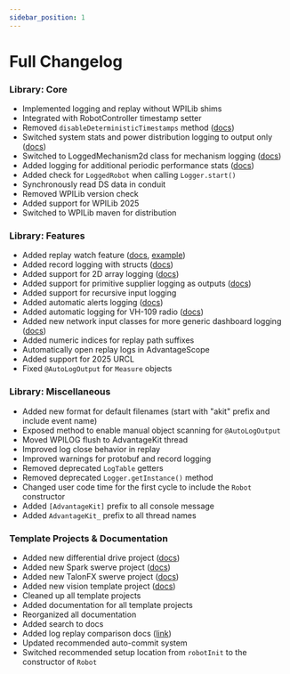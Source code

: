 ```yaml
---
sidebar_position: 1
---
```


# Full Changelog

### Library: Core

- Implemented logging and replay without WPILib shims
- Integrated with RobotController timestamp setter
- Removed `disableDeterministicTimestamps` method ([docs](/data-flow/deterministic-timestamps))
- Switched system stats and power distribution logging to output only ([docs](/data-flow/built-in-logging#power-distribution-data))
- Switched to LoggedMechanism2d class for mechanism logging ([docs](/data-flow/supported-types#mechanisms-output-only))
- Added logging for additional periodic performance stats ([docs](/data-flow/built-in-logging#performance-data))
- Added check for `LoggedRobot` when calling `Logger.start()`
- Synchronously read DS data in conduit
- Removed WPILib version check
- Added support for WPILib 2025
- Switched to WPILib maven for distribution

### Library: Features

- Added replay watch feature ([docs](/getting-started/replay-watch), [example](/getting-started/what-is-advantagekit/example-rapid-iteration))
- Added record logging with structs ([docs](/data-flow/supported-types#records))
- Added support for 2D array logging ([docs](/data-flow/supported-types#simple))
- Added support for primitive supplier logging as outputs ([docs](/data-flow/supported-types#suppliers-output-only))
- Added support for recursive input logging
- Added automatic alerts logging ([docs](/data-flow/built-in-logging#alerts))
- Added automatic logging for VH-109 radio ([docs](/data-flow/built-in-logging#radio-status))
- Added new network input classes for more generic dashboard logging ([docs](/data-flow/recording-inputs/dashboard-inputs))
- Added numeric indices for replay path suffixes
- Automatically open replay logs in AdvantageScope
- Added support for 2025 URCL
- Fixed `@AutoLogOutput` for `Measure` objects

### Library: Miscellaneous

- Added new format for default filenames (start with "akit" prefix and include event name)
- Exposed method to enable manual object scanning for `@AutoLogOutput`
- Moved WPILOG flush to AdvantageKit thread
- Improved log close behavior in replay
- Improved warnings for protobuf and record logging
- Removed deprecated `LogTable` getters
- Removed deprecated `Logger.getInstance()` method
- Changed user code time for the first cycle to include the `Robot` constructor
- Added `[AdvantageKit]` prefix to all console message
- Added `AdvantageKit_` prefix to all thread names

### Template Projects & Documentation

- Added new differential drive project ([docs](/getting-started/template-projects/diff-drive-template))
- Added new Spark swerve project ([docs](/getting-started/template-projects/spark-swerve-template))
- Added new TalonFX swerve project ([docs](/getting-started/template-projects/talonfx-swerve-template))
- Added new vision template project ([docs](/getting-started/template-projects/vision-template))
- Cleaned up all template projects
- Added documentation for all template projects
- Reorganized all documentation
- Added search to docs
- Added log replay comparison docs ([link](/getting-started/what-is-advantagekit/log-replay-comparison))
- Updated recommended auto-commit system
- Switched recommended setup location from `robotInit` to the constructor of `Robot`
